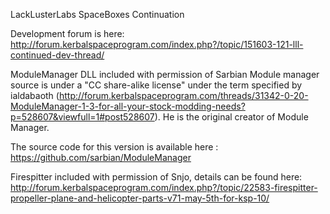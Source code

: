 LackLusterLabs SpaceBoxes Continuation

Development forum is here:  http://forum.kerbalspaceprogram.com/index.php?/topic/151603-121-lll-continued-dev-thread/

ModuleManager DLL included with permission of Sarbian
Module manager source is under a "CC share-alike license" under the term specified by ialdabaoth (http://forum.kerbalspaceprogram.com/threads/31342-0-20-ModuleManager-1-3-for-all-your-stock-modding-needs?p=528607&viewfull=1#post528607). He is the original creator of Module Manager.

The source code for this version is available here : https://github.com/sarbian/ModuleManager


Firespitter included with permission of Snjo, details can be found here:
http://forum.kerbalspaceprogram.com/index.php?/topic/22583-firespitter-propeller-plane-and-helicopter-parts-v71-may-5th-for-ksp-10/  
